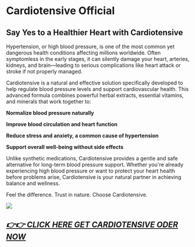 # Cardiotensive Official

## Say Yes to a Healthier Heart with Cardiotensive

Hypertension, or high blood pressure, is one of the most common yet dangerous health conditions affecting millions worldwide. Often symptomless in the early stages, it can silently damage your heart, arteries, kidneys, and brain—leading to serious complications like heart attack or stroke if not properly managed.

Cardiotensive is a natural and effective solution specifically developed to help regulate blood pressure levels and support cardiovascular health. This advanced formula combines powerful herbal extracts, essential vitamins, and minerals that work together to:

**Normalize blood pressure naturally**

**Improve blood circulation and heart function**

**Reduce stress and anxiety, a common cause of hypertension**

**Support overall well-being without side effects**

Unlike synthetic medications, Cardiotensive provides a gentle and safe alternative for long-term blood pressure support. Whether you're already experiencing high blood pressure or want to protect your heart health before problems arise, Cardiotensive is your natural partner in achieving balance and wellness.

Feel the difference. Trust in nature. Choose Cardiotensive.

![](https://i.imgur.com/EOM4n22.jpeg)

## [*👉👉 CLICK HERE GET CARDIOTENSIVE ODER NOW*](https://sites.google.com/view/cardiotensive-all)
